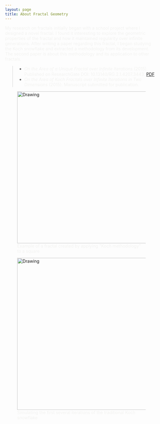 ```yaml
---
layout: page
title: About Fractal Geometry
---
```


<span style="color:#f2f2f0">
My research on fractals initially began with a school project where I designed a novel fractal. I found it interesting to
explore the geometric properties of the fractal and how it maintained regularity over infinite generations. After writing a paper regarding this fractal, I began studying the Koch snowflake and extracted a methodology from its development. The second paper is about this methodology and its application to other fractals. 
</span>

> - <span style="color:#f2f2f0">*On the Area of a Unique Fractal over Inﬁnite Iterations* (2015). Published on ResearchGate DOI: 10.13140/RG.2.1.4207.3443. [PDF](https://www.researchgate.net/profile/Caleb_Koch/publication/280254976_On_the_Area_of_a_Unique_Fractal_over_Innite_Iterations/links/55afacbf08ae11d3103958ce.pdf?origin=publication_detail&ev=pub_int_prw_xdl&msrp=9nY2KLsoLrN9SohA_tbERY59MXBLl6Gy1RmXzOoVBob9ZT0s5q1GLcrOYJh-rfZKDhUnB02QA8oMgNmE29hhgw.DhEtyBE70WYqc2qXOFVaaTwks8otT4pw3ZFV-GTIoXfL9EtKMwQpBI6g4zG9wPblJ33gxLKXFxd7Aj5hVuy6DQ.eqhZELDh2YgmsFlyMw7o8bljwv-MQy7WZooy0SSM1V8B4BxxFNtUYylHofZ7Z_GSB5ZrtjqwLZU5AJ0pRob3YA).</span>
> - <span style="color:#f2f2f0">*On the Area of Koch Fractals over Infinite Iterations in Two Dimensions* (2015). Manuscript submitted for publication.</span>

<figure>
  <img src="https://raw.githubusercontent.com/cakoch10/cakoch10.github.io/master/public/square.PNG" alt="Drawing" style="width: 500px;" />
  <figcaption><span style="color:#f2f2f0">Example of a fractal created by applying "Koch methodology" to a square</span></figcaption>
</figure>

<figure>
  <img src="https://raw.githubusercontent.com/cakoch10/cakoch10.github.io/master/public/Von_Koch_curve.gif" alt="Drawing" style="width: 500px;"/>
  <figcaption><span style="color:#f2f2f0">Simulating the first several iterations of the traditional Koch snowflake</span></figcaption>
</figure>
